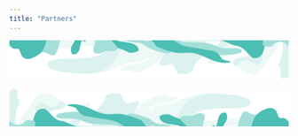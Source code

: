 ```yaml
---
title: "Partners"
---
```



<!-- swirl -->
<column class="ecosystem__green-swirl__top" mode="full">

<block>

<img class="get-scrt__align-img" src="../../src/assets/swirl-green-top.svg" /> 

</block>

</column>





<!-- Tools -->
<!-- <column class="spacer-s bg-black-gradient">

<block>

<partners-logos header="Partners" title="Partners" collection="ecosystemPartners" :isPaginated="false"></partners-logos>

</block>

</column> -->






<!-- Tools -->
<column class="spacer-s bg-black-gradient">

<block>

<card-grid-partners header="Partners" title="Partners" collection="ecosystemPartners" :isPaginated="false"></card-grid-partners>

</block>

</column>









<column class="spacer-s" number="2" number-m="1" number-s="1">

<block>

<general-ctas id="get-started-with-secret"></general-ctas>

</block>

<block>

<general-ctas id="contribute-to-secret"></general-ctas>

</block>


</column >









<!-- swirl -->
<column class="ecosystem__green-swirl__bottom">

<block>

<img class="get-scrt__align-img" src="../../src/assets/swirl-green-bottom.svg" />

</block>

</column>
